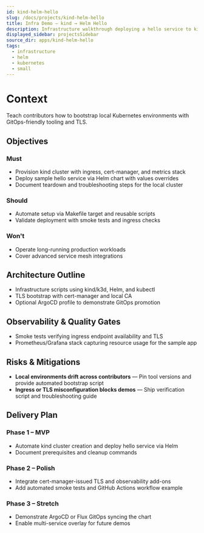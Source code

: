 ```yaml
---
id: kind-helm-hello
slug: /docs/projects/kind-helm-hello
title: Infra Demo – kind → Helm Hello
description: Infrastructure walkthrough deploying a hello service to kind using Helm.
displayed_sidebar: projectsSidebar
source_dir: apps/kind-helm-hello
tags:
  - infrastructure
  - helm
  - kubernetes
  - small
---
```

# Context

Teach contributors how to bootstrap local Kubernetes environments with GitOps-friendly tooling and TLS.

## Objectives

### Must
- Provision kind cluster with ingress, cert-manager, and metrics stack
- Deploy sample hello service via Helm chart with values overrides
- Document teardown and troubleshooting steps for the local cluster

### Should
- Automate setup via Makefile target and reusable scripts
- Validate deployment with smoke tests and ingress checks

### Won't
- Operate long-running production workloads
- Cover advanced service mesh integrations

## Architecture Outline

- Infrastructure scripts using kind/k3d, Helm, and kubectl
- TLS bootstrap with cert-manager and local CA
- Optional ArgoCD profile to demonstrate GitOps promotion

## Observability & Quality Gates

- Smoke tests verifying ingress endpoint availability and TLS
- Prometheus/Grafana stack capturing resource usage for the sample app

## Risks & Mitigations

- **Local environments drift across contributors** — Pin tool versions and provide automated bootstrap script
- **Ingress or TLS misconfiguration blocks demos** — Ship verification script and troubleshooting guide

## Delivery Plan

### Phase 1 – MVP
- Automate kind cluster creation and deploy hello service via Helm
- Document prerequisites and cleanup commands

### Phase 2 – Polish
- Integrate cert-manager-issued TLS and observability add-ons
- Add automated smoke tests and GitHub Actions workflow example

### Phase 3 – Stretch
- Demonstrate ArgoCD or Flux GitOps syncing the chart
- Enable multi-service overlay for future demos
